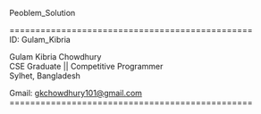 Peoblem_Solution <br>

=============================================== <br>
ID:          Gulam_Kibria <br>
 
Gulam Kibria Chowdhury <br>
CSE Graduate || Competitive Programmer <br>
Sylhet, Bangladesh <br>
 
Gmail: gkchowdhury101@gmail.com <br>
=============================================== <br>